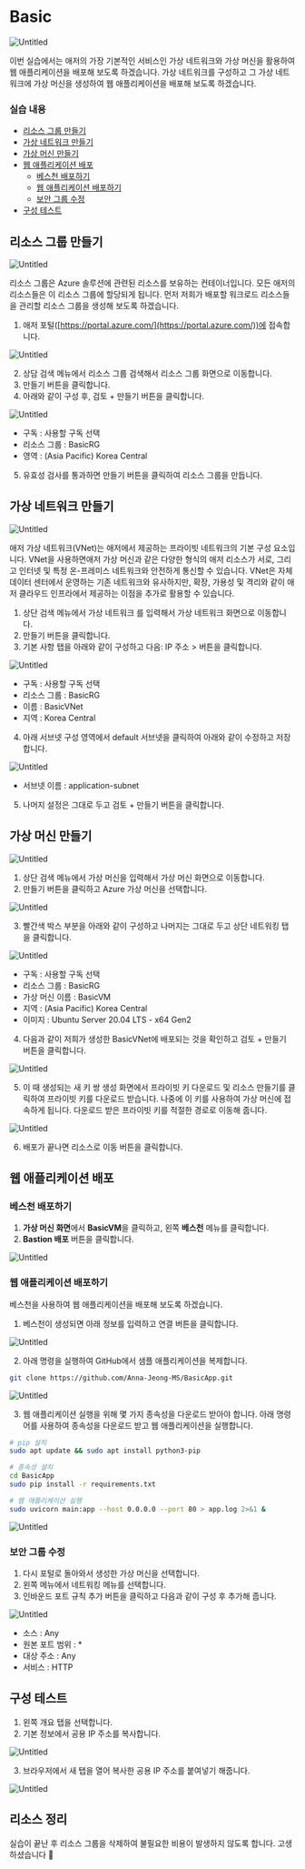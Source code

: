 # Basic

![Untitled](images/Untitled.png)

이번 실습에서는 애저의 가장 기본적인 서비스인 가상 네트워크와 가상 머신을 활용하여 웹 애플리케이션을 배포해 보도록 하겠습니다. 가상 네트워크를 구성하고 그 가상 네트워크에 가상 머신을 생성하여 웹 애플리케이션을 배포해 보도록 하겠습니다.

### 실습 내용

- [리소스 그룹 만들기](#리소스-그룹-만들기)
- [가상 네트워크 만들기](#가상-네트워크-만들기)
- [가상 머신 만들기](#가상-머신-만들기)
- [웹 애플리케이션 배포](#웹-애플리케이션-배포)
  - [베스천 배포하기](#베스천-배포하기)
  - [웹 애플리케이션 배포하기](#웹-애플리케이션-배포하기)
  - [보안 그룹 수정](#보안-그룹-수정)
- [구성 테스트](#구성-테스트)

## 리소스 그룹 만들기

  ![Untitled](images/Untitled%201.png)

리소스 그룹은 Azure 솔루션에 관련된 리소스를 보유하는 컨테이너입니다. 모든 애저의 리소스들은 이 리소스 그룹에 할당되게 됩니다. 먼저 저희가 배포할 워크로드 리소스들을 관리할 리소스 그룹을 생성해 보도록 하겠습니다.

1. 애저 포털([https://portal.azure.com/](https://portal.azure.com/))에 접속합니다.

  ![Untitled](images/Untitled%202.png)

2. 상담 검색 메뉴에서 리소스 그룹 검색해서 리소스 그룹 화면으로 이동합니다.
3. 만들기 버튼을 클릭합니다.
4. 아래와 같이 구성 후, 검토 + 만들기 버튼을 클릭합니다.

  ![Untitled](images/Untitled%203.png)

- 구독 : 사용할 구독 선택
- 리소스 그룹 : BasicRG
- 영역 : (Asia Pacific) Korea Central

5. 유효성 검사를 통과하면 만들기 버튼을 클릭하여 리소스 그룹을 만듭니다.

## 가상 네트워크 만들기

  ![Untitled](images/Untitled%204.png)

애저 가상 네트워크(VNet)는 애저에서 제공하는 프라이빗 네트워크의 기본 구성 요소입니다. VNet을 사용하면애저 가상 머신과 같은 다양한 형식의 애저 리소스가 서로, 그리고 인터넷 및 특정 온-프레미스 네트워크와 안전하게 통신할 수 있습니다. VNet은 자체 데이터 센터에서 운영하는 기존 네트워크와 유사하지만, 확장, 가용성 및 격리와 같이 애저 클라우드 인프라에서 제공하는 이점을 추가로 활용할 수 있습니다.

1. 상단 검색 메뉴에서 가상 네트워크 를 입력해서 가상 네트워크 화면으로 이동합니다.
2. 만들기 버튼을 클릭합니다.
3. 기본 사항 탭을 아래와 같이 구성하고 다음: IP 주소 > 버튼을 클릭합니다.

  ![Untitled](images/Untitled%205.png)

- 구독 : 사용할 구독 선택
- 리소스 그룹 : BasicRG
- 이름 : BasicVNet
- 지역 : Korea Central

4. 아래 서브넷 구성 영역에서 default 서브넷을 클릭하여 아래와 같이 수정하고 저장합니다.

  ![Untitled](images/Untitled%206.png)

- 서브넷 이름 : application-subnet

5. 나머지 설정은 그대로 두고 검토 + 만들기 버튼을 클릭합니다.

## 가상 머신 만들기

  ![Untitled](images/Untitled%207.png)

1. 상단 검색 메뉴에서 가상 머신을 입력해서 가상 머신 화면으로 이동합니다.
2. 만들기 버튼을 클릭하고 Azure 가상 머신을 선택합니다.

  ![Untitled](images/Untitled%208.png)

3. 빨간색 박스 부분을 아래와 같이 구성하고 나머지는 그대로 두고 상단 네트워킹 탭을 클릭합니다.

  ![Untitled](images/Untitled%209.png)

- 구독 : 사용할 구독 선택
- 리소스 그룹 : BasicRG
- 가상 머신 이름 : BasicVM
- 지역 : (Asia Pacific) Korea Central
- 이미지 : Ubuntu Server 20.04 LTS - x64 Gen2

4. 다음과 같이 저희가 생성한 BasicVNet에 배포되는 것을 확인하고 검토 + 만들기 버튼을 클릭합니다.

  ![Untitled](images/Untitled%2010.png)

5. 이 때 생성되는 새 키 쌍 생성 화면에서 프라이빗 키 다운로드 및 리소스 만들기를 클릭하여 프라이빗 키를 다운로드 받습니다. 나중에 이 키를 사용하여 가상 머신에 접속하게 됩니다. 다운로드 받은 프라이빗 키를 적절한 경로로 이동해 줍니다.

  ![Untitled](images/Untitled%2011.png)

6. 배포가 끝나면 리소스로 이동 버튼을 클릭합니다.

## 웹 애플리케이션 배포

### 베스천 배포하기

1. **가상 머신 화면**에서 **BasicVM**을 클릭하고, 왼쪽 **베스천** 메뉴를 클릭합니다.
2. **Bastion 배포** 버튼을 클릭합니다.

  ![Untitled](images/Untitled%2012.png)

### 웹 애플리케이션 배포하기

베스천을 사용하여 웹 애플리케이션을 배포해 보도록 하겠습니다.

1. 베스천이 생성되면 아래 정보를 입력하고 연결 버튼을 클릭합니다.

  ![Untitled](images/Untitled%2013.png)

2. 아래 명령을 실행하여 GitHub에서 샘플 애플리케이션을 복제합니다.

```bash
git clone https://github.com/Anna-Jeong-MS/BasicApp.git
```

  ![Untitled](images/Untitled%2014.png)

3. 웹 애플리케이션 실행을 위해 몇 가지 종속성을 다운로드 받아야 합니다. 아래 명령어를 사용하여 종속성을 다운로드 받고 웹 애플리케이션을 실행합니다.

```bash
# pip 설치
sudo apt update && sudo apt install python3-pip

# 종속성 설치
cd BasicApp
sudo pip install -r requirements.txt

# 웹 애플리케이션 실행
sudo uvicorn main:app --host 0.0.0.0 --port 80 > app.log 2>&1 &
```

  ![Untitled](images/Untitled%2015.png)

### 보안 그룹 수정

1. 다시 포털로 돌아와서 생성한 가상 머신을 선택합니다.
2. 왼쪽 메뉴에서 네트워킹 메뉴를 선택합니다.
3. 인바운드 포트 규칙 추가 버튼을 클릭하고 다음과 같이 구성 후 추가해 줍니다.

  ![Untitled](images/Untitled%2016.png)

- 소스 : Any
- 원본 포트 범위 : *
- 대상 주소 : Any
- 서비스 : HTTP

## 구성 테스트

1. 왼쪽 개요 탭을 선택합니다.
2. 기본 정보에서 공용 IP 주소를 복사합니다.

  ![Untitled](images/Untitled%2017.png)

3. 브라우저에서 새 탭을 열어 복사한 공용 IP 주소를 붙여넣기 해줍니다.

  ![Untitled](images/Untitled%2018.png)

## 리소스 정리

실습이 끝난 후 리소스 그룹을 삭제하여 불필요한 비용이 발생하지 않도록 합니다.
고생하셨습니다 🙂
